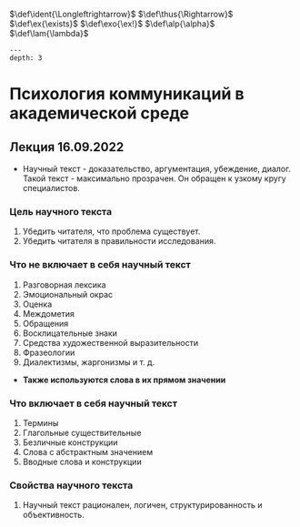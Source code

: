 <!-- Macros: start -->
$\newcommand{\block}[2]{\begin{#1} #2 \end{#1}}$
$\newcommand{\cases}[1]{\block{cases}{#1}}$
$\def\ident{\Longleftrightarrow}$
$\def\thus{\Rightarrow}$
$\newcommand{\set}[1]{ \left \{ #1 \right \} }$
$\newcommand{\brakets}[1]{ \left \( #1 \right \) }$
$\newcommand{\sharpbrakets}[1]{\left \langle #1 \right \rangle}$
$\newcommand{\mat}[1]{\block{Vmatrix}{#1}}$
$\newcommand{\det}[1]{\block{vmatrix}{#1}}$
$\newcommand{\pmat}[1]{\block{pmatrix}{#1}}$
$\renewcommand{\geq}{\geqslant}$
$\renewcommand{\leq}{\leqslant}$
$\newcommand{\upline}[1]{\overline{#1}}$
$\newcommand{\dnline}[1]{\underline{#1}}$
$\def\ex{\exists}$
$\def\exo{\ex!}$
$\renewcommand{\phi}{\varphi}$
$\renewcommand{\epsilon}{\varepsilon}$
$\def\alp{\alpha}$
$\def\lam{\lambda}$
$\newcommand{\NN}{\mathbb{N}}$
$\newcommand{\ZZ}{\mathbb{Z}}$
$\newcommand{\RR}{\mathbb{R}}$
$\newcommand{\CC}{\mathbb{C}}$
$\newcommand{\FF}{\mathbb{F}}$
$\newcommand{\QQ}{\mathbb{Q}}$
$\newcommand{\EE}{\mathbb{E}}$
$\newcommand\E{\mathbbold{e}}$
$\newcommand\F{\mathbbold{f}}$
$\newcommand\G{\mathbbold{g}}$
$\renewcommand{\int}{\intop}$
$\newcommand{\ans}[1]{\textbf{Ответ}: #1.}$
$\newcommand{\norm}[1]{\left \lVert #1 \right \rVert}$
$\newcommand{\ord}[1]{\operatorname{ord}(#1)}$
$\renewcommand{\gcd}{\text{НОД}}$
$\newcommand{\lcm}{\text{НОК}}$
<!-- Macros: end -->
```{contents} Психология коммуникаций в академической среде
---
depth: 3
```
# Психология коммуникаций в академической среде

## Лекция 16.09.2022


- Научный текст  - доказательство, аргументация, убеждение, диалог. Такой текст - максимально прозрачен. Он обращен к узкому кругу специалистов.

### Цель научного текста
1. 	Убедить читателя, что проблема существует.
2. 	Убедить читателя в правильности исследования.

### Что не включает в себя научный текст

1. Разговорная лексика
2. Эмоциональный окрас
3. Оценка
4. Междометия
5. Обращения
6. Восклицательные знаки
7. Средства художественной выразительности
8. Фразеологии
9. Диалектизмы, жаргонизмы и т. д.

- **Также используются слова в их прямом значении**

### Что включает в себя научный текст
1. Термины
2. Глагольные существительные
3. Безличные конструкции
4. Слова с абстрактным значением
5. Вводные слова и конструкции

### Свойства научного текста
1. Научный текст рационален, логичен, структурированность и объективность.

